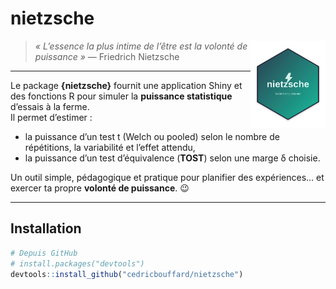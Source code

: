 # nietzsche 

<img src="man/figures/nietzsche_hex.svg" align="right" width="120"/>

> *« L’essence la plus intime de l’être est la volonté de puissance »* — Friedrich Nietzsche

------------------------------------------------------------------------

Le package **{nietzsche}** fournit une application Shiny et des fonctions R pour simuler la **puissance statistique** d’essais à la ferme.\
Il permet d’estimer :

-   la puissance d’un test t (Welch ou pooled) selon le nombre de répétitions, la variabilité et l’effet attendu,
-   la puissance d’un test d’équivalence (**TOST**) selon une marge δ choisie.

Un outil simple, pédagogique et pratique pour planifier des expériences… et exercer ta propre **volonté de puissance**. 😉

------------------------------------------------------------------------

## Installation

``` r
# Depuis GitHub
# install.packages("devtools")
devtools::install_github("cedricbouffard/nietzsche")
```
